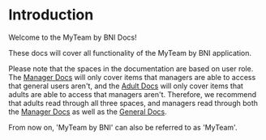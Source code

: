 # Introduction

Welcome to the MyTeam by BNI Docs!

These docs will cover all functionality of the MyTeam by BNI application.

Please note that the spaces in the documentation are based on user role. The [Manager Docs](https://app.gitbook.com/s/HSmHWdJpQBaXFj51Npud/) will only cover items that managers are able to access that general users aren't, and the [Adult Docs](https://app.gitbook.com/o/L51rApvaZhl5QetYJ8rf/s/MXeW4VgnsmCTyh65LafZ/) will only cover items that adults are able to access that managers aren't. Therefore, we recommend that adults read through all three spaces, and managers read through both the [Manager Docs](https://app.gitbook.com/s/HSmHWdJpQBaXFj51Npud/) as well as the [General Docs](https://app.gitbook.com/o/L51rApvaZhl5QetYJ8rf/s/kOKPUm6aPFJS12wANDbh/).

From now on, 'MyTeam by BNI' can also be referred to as 'MyTeam'.
